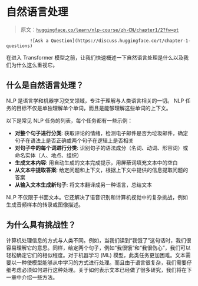 # 自然语言处理

> 原文：[`huggingface.co/learn/nlp-course/zh-CN/chapter1/2?fw=pt`](https://huggingface.co/learn/nlp-course/zh-CN/chapter1/2?fw=pt)

             ![Ask a Question](https://discuss.huggingface.co/t/chapter-1-questions)

在进入 Transformer 模型之前，让我们快速概述一下自然语言处理是什么以及我们为什么这么重视它。

## 什么是自然语言处理？

NLP 是语言学和机器学习交叉领域，专注于理解与人类语言相关的一切。 NLP 任务的目标不仅是单独理解单个单词，而且是能够理解这些单词的上下文。

以下是常见 NLP 任务的列表，每个任务都有一些示例：

*   **对整个句子进行分类**: 获取评论的情绪，检测电子邮件是否为垃圾邮件，确定句子在语法上是否正确或两个句子在逻辑上是否相关
*   **对句子中的每个词进行分类**: 识别句子的语法成分（名词、动词、形容词）或命名实体（人、地点、组织）
*   **生成文本内容**: 用自动生成的文本完成提示，用屏蔽词填充文本中的空白
*   **从文本中提取答案**: 给定问题和上下文，根据上下文中提供的信息提取问题的答案
*   **从输入文本生成新句子**: 将文本翻译成另一种语言，总结文本

NLP 不仅限于书面文本。它还解决了语音识别和计算机视觉中的复杂挑战，例如生成音频样本的转录或图像描述。

## 为什么具有挑战性？

计算机处理信息的方式与人类不同。例如，当我们读到“我饿了”这句话时，我们很容易理解它的意思。同样，给定两个句子，例如“我很饿”和“我很伤心”，我们可以轻松确定它们的相似程度。对于机器学习 (ML) 模型，此类任务更加困难。文本需要以一种使模型能够从中学习的方式进行处理。而且由于语言很复杂，我们需要仔细考虑必须如何进行这种处理。关于如何表示文本已经做了很多研究，我们将在下一章中介绍一些方法。